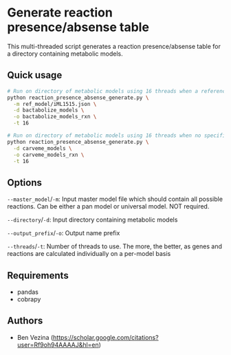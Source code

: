 # Generate reaction presence/absense table

This multi-threaded script generates a reaction presence/absense table for a directory containing metabolic models.

## Quick usage
```bash
# Run on directory of metabolic models using 16 threads when a reference model was used to construct child models (AKA Bactabolize)
python reaction_presence_absense_generate.py \
  -m ref_model/iML1515.json \
  -d bactabolize_models \
  -o bactabolize_models_rxn \
  -t 16

# Run on directory of metabolic models using 16 threads when no specific reference model was used (AKA CarveMe)
python reaction_presence_absense_generate.py \
  -d carveme_models \
  -o carveme_models_rxn \
  -t 16

```

## Options

`--master_model`/`-m`: Input master model file which should contain all possible reactions. Can be either a pan model or universal model. NOT required.

`--directory`/`-d`: Input directory containing metabolic models

`--output_prefix`/`-o`: Output name prefix

`--threads`/`-t`: Number of threads to use. The more, the better, as genes and reactions are calculated individually on a per-model basis


## Requirements

- pandas
- cobrapy

## Authors

- Ben Vezina (https://scholar.google.com/citations?user=Rf9oh94AAAAJ&hl=en)




